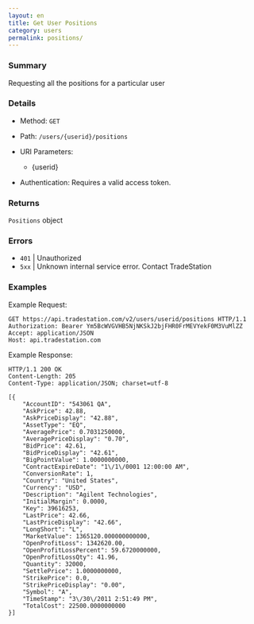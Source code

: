 ```yaml
---
layout: en
title: Get User Positions
category: users
permalink: positions/
---
```


### Summary

Requesting all the positions for a particular user

### Details

* Method: `GET`
* Path: `/users/{userid}/positions`
* URI Parameters:

  * {userid}
* Authentication: Requires a valid access token.

### Returns

`Positions` object

### Errors

* `401` | Unauthorized
* `5xx` | Unknown internal service error. Contact TradeStation

### Examples

Example Request:

    GET https://api.tradestation.com/v2/users/userid/positions HTTP/1.1
    Authorization: Bearer Ym5BcWVGVHB5NjNKSkJ2bjFHR0FrMEVYekF0M3VuMlZZ
    Accept: application/JSON
    Host: api.tradestation.com

Example Response:

    HTTP/1.1 200 OK
    Content-Length: 205
    Content-Type: application/JSON; charset=utf-8
    
    [{
        "AccountID": "543061 QA",
        "AskPrice": 42.88,
        "AskPriceDisplay": "42.88",
        "AssetType": "EQ",
        "AveragePrice": 0.7031250000,
        "AveragePriceDisplay": "0.70",
        "BidPrice": 42.61,
        "BidPriceDisplay": "42.61",
        "BigPointValue": 1.0000000000,
        "ContractExpireDate": "1\/1\/0001 12:00:00 AM",
        "ConversionRate": 1,
        "Country": "United States",
        "Currency": "USD",
        "Description": "Agilent Technologies",
        "InitialMargin": 0.0000,
        "Key": 39616253,
        "LastPrice": 42.66,
        "LastPriceDisplay": "42.66",
        "LongShort": "L",
        "MarketValue": 1365120.000000000000,
        "OpenProfitLoss": 1342620.00,
        "OpenProfitLossPercent": 59.6720000000,
        "OpenProfitLossQty": 41.96,
        "Quantity": 32000,
        "SettlePrice": 1.0000000000,
        "StrikePrice": 0.0,
        "StrikePriceDisplay": "0.00",
        "Symbol": "A",
        "TimeStamp": "3\/30\/2011 2:51:49 PM",
        "TotalCost": 22500.0000000000
    }]